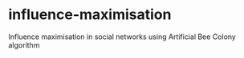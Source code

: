 # influence-maximisation
Influence maximisation in social networks using Artificial Bee Colony algorithm
